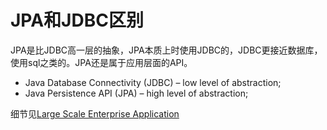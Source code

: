 # JPA和JDBC区别

JPA是比JDBC高一层的抽象，JPA本质上时使用JDBC的，JDBC更接近数据库，使用sql之类的。JPA还是属于应用层面的API。

- Java Database Connectivity (JDBC) – low level of abstraction;
- Java Persistence API (JPA) – high level of abstraction;

细节见[Large Scale Enterprise Application](../../LargeScaleEnterpriseApplication/KKC_LSEA_0b00000000.pdf)
